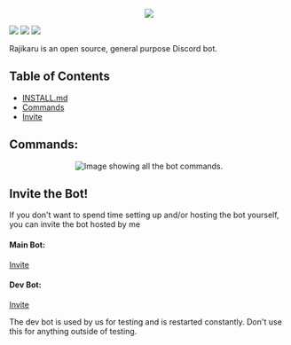 <p align='center'>
  <img src='https://user-images.githubusercontent.com/66682497/158024309-ad9d4feb-e3ea-4d7c-a4e2-06e091395f43.png' />
</p>


<a href="https://github.com/Crymepunk/rajikaru-bot/blob/main/LICENSE"><img src="https://img.shields.io:/github/license/Crymepunk/rajikaru-bot?color=informational"></img></a>
<a href="https://github.com/Crymepunk/rajikaru-bot/issues"><img src="https://img.shields.io:/github/issues/Crymepunk/rajikaru-bot?color=important"></img></a>
<a href="https://twitter.com/intent/tweet?text=Wow:&url=https%3A%2F%2Fgithub.com%2FCrymepunk%2Frajikaru-bot"><img src="https://img.shields.io:/twitter/url?style=social&url=https%3A%2F%2Fgithub.com%2FCrymepunk%2Frajikaru-bot"></img></a>

Rajikaru is an open source, general purpose Discord bot.

## Table of Contents
- [INSTALL.md](.github/DOCS/INSTALL.md)
- [Commands](#commands)
- [Invite](#invite-the-bot)

## Commands:
<p align='center'>
  <img src="https://user-images.githubusercontent.com/66682497/156263641-c8e1ea00-c10a-428f-8983-b07c9dea9b20.png" alt="Image showing all the bot commands.">
</p>


## Invite the Bot!
If you don't want to spend time setting up and/or hosting the bot yourself, you can invite the bot hosted by me

#### Main Bot:
<a href="https://discord.com/api/oauth2/authorize?client_id=900694117355487283&permissions=1394216397911&scope=bot%20applications.commands">Invite</a>

#### Dev Bot:
<a href="https://discord.com/api/oauth2/authorize?client_id=891463473102487563&permissions=1394216397911&scope=bot%20applications.commands">Invite</a>

The dev bot is used by us for testing and is restarted constantly. Don't use this for anything outside of testing.
